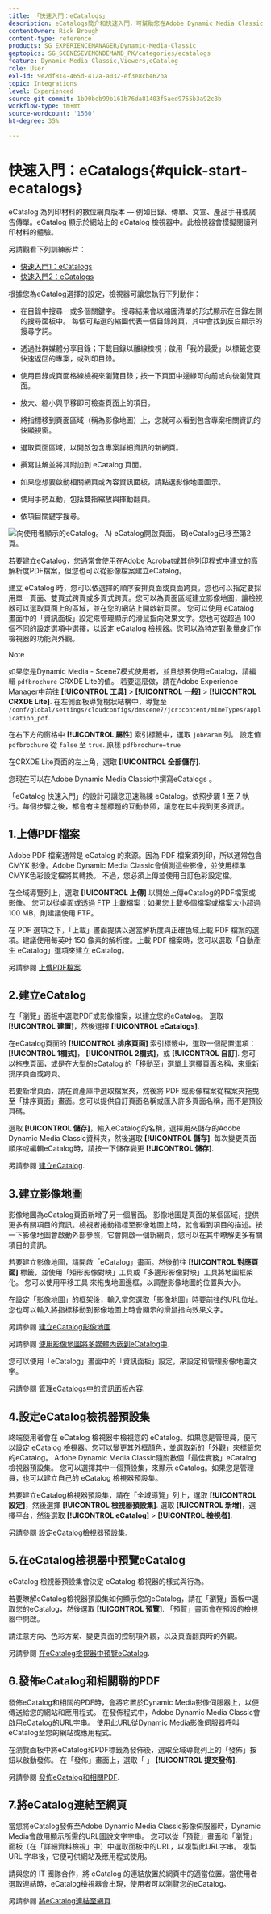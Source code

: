 ```yaml
---
title: 「快速入門：eCatalogs」
description: eCatalogs簡介和快速入門，可幫助您在Adobe Dynamic Media Classic中使用eCatalog技術快速上手並執行。
contentOwner: Rick Brough
content-type: reference
products: SG_EXPERIENCEMANAGER/Dynamic-Media-Classic
geptopics: SG_SCENESEVENONDEMAND_PK/categories/ecatalogs
feature: Dynamic Media Classic,Viewers,eCatalog
role: User
exl-id: 9e2df814-465d-412a-a032-ef3e8cb462ba
topic: Integrations
level: Experienced
source-git-commit: 1b90beb99b161b76da81403f5aed9755b3a92c8b
workflow-type: tm+mt
source-wordcount: '1560'
ht-degree: 35%

---
```


# 快速入門：eCatalogs{#quick-start-ecatalogs}

eCatalog 為列印材料的數位網頁版本 — 例如目錄、傳單、文宣、產品手冊或廣告傳單。eCatalog 顯示於網站上的 eCatalog 檢視器中。此檢視器會模擬閱讀列印材料的體驗。

另請觀看下列訓練影片：

* [快速入門1：eCatalogs](https://s7d5.scene7.com/s7viewers/html5/VideoViewer.html?videoserverurl=https://s7d5.scene7.com/is/content/&amp;emailurl=https://s7d5.scene7.com/s7/emailFriend&amp;serverUrl=https://s7d5.scene7.com/is/image/&amp;config=Scene7SharedAssets/Universal_HTML5_Video&amp;contenturl=https://s7d5.scene7.com/skins/&amp;asset=S7tutorials/561_Quick%20Start%20-%20Part%201_converted%20renamed_eCatalogs-AVS)
* [快速入門2：eCatalogs](https://s7d5.scene7.com/s7viewers/html5/VideoViewer.html?videoserverurl=https://s7d5.scene7.com/is/content/&amp;emailurl=https://s7d5.scene7.com/s7/emailFriend&amp;serverUrl=https://s7d5.scene7.com/is/image/&amp;config=Scene7SharedAssets/Universal_HTML5_Video&amp;contenturl=https://s7d5.scene7.com/skins/&amp;asset=S7tutorials/562_Quick%20Start%20-%20Part%202_converted%20renamed_eCatalogs-AVS)

根據您為eCatalog選擇的設定，檢視器可讓您執行下列動作：

* 在目錄中搜尋一或多個關鍵字。 搜尋結果會以縮圖清單的形式顯示在目錄左側的搜尋面板中。 每個可點選的縮圖代表一個目錄跨頁，其中會找到反白顯示的搜尋字詞。

* 透過社群媒體分享目錄；下載目錄以離線檢視；啟用「我的最愛」以標籤您要快速返回的專案，或列印目錄。
* 使用目錄或頁面格線檢視來瀏覽目錄；按一下頁面中邊緣可向前或向後瀏覽頁面。
* 放大、縮小與平移即可檢查頁面上的項目。
* 將指標移到頁面區域（稱為影像地圖）上，您就可以看到包含專案相關資訊的快顯視窗。
* 選取頁面區域，以開啟包含專案詳細資訊的新網頁。
* 撰寫註解並將其附加到 eCatalog 頁面。
* 如果您想要啟動相關網頁或內容資訊面板，請點選影像地圖圖示。
* 使用手勢互動，包括雙指縮放與揮動翻頁。
* 依項目關鍵字搜尋。

![向使用者顯示的eCatalog。 A) eCatalog開啟頁面。 B)eCatalog已移至第2頁。](/help/using/assets/ec_cat_viewer_popup.png)

若要建立eCatalog，您通常會使用在Adobe Acrobat或其他列印程式中建立的高解析度PDF檔案，但您也可以從影像檔案建立eCatalog。

建立 eCatalog 時，您可以依選擇的順序安排頁面或頁面跨頁。您也可以指定要採用單一頁面、雙頁式跨頁或多頁式跨頁。您可以為頁面區域建立影像地圖，讓檢視器可以選取頁面上的區域，並在您的網站上開啟新頁面。 您可以使用 eCatalog 畫面中的「資訊面板」設定來管理顯示的滑鼠指向效果文字。您也可從超過 100 個不同的設定選項中選擇，以設定 eCatalog 檢視器。您可以為特定對象量身訂作檢視器的功能與外觀。

>[!NOTE]
>
>如果您是Dynamic Media - Scene7模式使用者，並且想要使用eCatalog，請編輯 `pdfbrochure` CRXDE Lite的值。 若要這麼做，請在Adobe Experience Manager中前往 **[!UICONTROL 工具]** > **[!UICONTROL 一般]** > **[!UICONTROL CRXDE Lite]**. 在左側面板導覽樹狀結構中，導覽至 `/conf/global/settings/cloudconfigs/dmscene7/jcr:content/mimeTypes/application_pdf`.
>
>在右下方的窗格中 **[!UICONTROL 屬性]** 索引標籤中，選取 `jobParam` 列。 設定值 `pdfbrochure` 從 `false` 至 `true`. 原樣 `pdfbrochure=true`
>
>在CRXDE Lite頁面的左上角，選取 **[!UICONTROL 全部儲存]**.
>
>您現在可以在Adobe Dynamic Media Classic中撰寫eCatalogs 。

「eCatalog 快速入門」的設計可讓您迅速熟練 eCatalog。依照步驟 1 至 7 執行。每個步驟之後，都會有主題標題的互動參照，讓您在其中找到更多資訊。

## 1.上傳PDF檔案

Adobe PDF 檔案通常是 eCatalog 的來源。因為 PDF 檔案須列印，所以通常包含 CMYK 影像。Adobe Dynamic Media Classic會偵測這些影像，並使用標準CMYK色彩設定檔將其轉換。 不過，您必須上傳並使用自訂色彩設定檔。

在全域導覽列上，選取 **[!UICONTROL 上傳]** 以開始上傳eCatalog的PDF檔案或影像。 您可以從桌面或透過 FTP 上載檔案；如果您上載多個檔案或檔案大小超過 100 MB，則建議使用 FTP。

在 PDF 選項之下，「上載」畫面提供以適當解析度與正確色域上載 PDF 檔案的選項。建議使用每英吋 150 像素的解析度。上載 PDF 檔案時，您可以選取「自動產生 eCatalog」選項來建立 eCatalog。

另請參閱 [上傳PDF檔案](uploading-pdf-files.md#uploading_the_pdf_files).

## 2.建立eCatalog

在「瀏覽」面板中選取PDF或影像檔案，以建立您的eCatalog。 選取 **[!UICONTROL 建置]**，然後選擇 **[!UICONTROL eCatalogs]**.

在eCatalog頁面的 **[!UICONTROL 排序頁面]** 索引標籤中，選取一個配置選項： **[!UICONTROL 1欄式]**， **[!UICONTROL 2欄式]**，或 **[!UICONTROL 自訂]**. 您可以拖曳頁面，或是在大型的eCatalog 的「移動至」選單上選擇頁面名稱，來重新排序頁面或跨頁。

若要新增頁面，請在資產庫中選取檔案夾，然後將 PDF 或影像檔案從檔案夾拖曳至「排序頁面」畫面。您可以提供自訂頁面名稱或匯入許多頁面名稱，而不是預設頁碼。

選取 **[!UICONTROL 儲存]**，輸入eCatalog的名稱，選擇用來儲存的Adobe Dynamic Media Classic資料夾，然後選取 **[!UICONTROL 儲存]**. 每次變更頁面順序或編輯eCatalog時，請按一下儲存變更 **[!UICONTROL 儲存]**.

另請參閱 [建立eCatalog](creating-ecatalog.md).

## 3.建立影像地圖

影像地圖為eCatalog頁面新增了另一個層面。 影像地圖是頁面的某個區域，提供更多有關項目的資訊。檢視者捲動指標至影像地圖上時，就會看到項目的描述。按一下影像地圖會啟動外部參照，它會開啟一個新網頁，您可以在其中瞭解更多有關項目的資訊。

若要建立影像地圖，請開啟「eCatalog」畫面。然後前往 **[!UICONTROL 對應頁面]** 標籤，並使用「矩形影像對映」工具或「多邊形影像對映」工具將地圖框架化。 您可以使用平移工具  來拖曳地圖邊框，以調整影像地圖的位置與大小。

在設定「影像地圖」的框架後，輸入當您選取「影像地圖」時要前往的URL位址。 您也可以輸入將指標移動到影像地圖上時會顯示的滑鼠指向效果文字。

另請參閱 [建立eCatalog影像地圖](creating-ecatalog-image-maps.md#creating-ecatalog-image-maps).

另請參閱 [使用影像地圖將多媒體內嵌到eCatalog中](creating-ecatalog-image-maps.md#embedding-rich-media-in-an-ecatalog).

您可以使用「eCatalog」畫面中的「資訊面板」設定，來設定和管理影像地圖文字。

另請參閱 [管理eCatalogs中的資訊面板內容](/help/using/info-panel-content-ecatalog.md).

## 4.設定eCatalog檢視器預設集

終端使用者會在 eCatalog 檢視器中檢視您的 eCatalog。如果您是管理員，便可以設定 eCatalog 檢視器。您可以變更其外框顏色，並選取新的「外觀」來標籤您的eCatalog。 Adobe Dynamic Media Classic隨附數個「最佳實務」eCatalog檢視器預設集。 您可以選擇其中一個預設集，來顯示 eCatalog。如果您是管理員，也可以建立自己的 eCatalog 檢視器預設集。

若要建立eCatalog檢視器預設集，請在「全域導覽」列上，選取 **[!UICONTROL 設定]**，然後選擇 **[!UICONTROL 檢視器預設集]**. 選取 **[!UICONTROL 新增]**，選擇平台，然後選取 **[!UICONTROL eCatalog]** > **[!UICONTROL 檢視者]**.

另請參閱 [設定eCatalog檢視器預設集](setting-ecatalog-viewer-presets.md#setting-up-ecatalog-viewer-presets).

## 5.在eCatalog檢視器中預覽eCatalog

eCatalog 檢視器預設集會決定 eCatalog 檢視器的樣式與行為。

若要瞭解eCatalog檢視器預設集如何顯示您的eCatalog，請在「瀏覽」面板中選取您的eCatalog，然後選取 **[!UICONTROL 預覽]**. 「預覽」畫面會在預設的檢視器中開啟。

請注意方向、色彩方案、變更頁面的控制項外觀，以及頁面翻頁時的外觀。

另請參閱 [在eCatalog檢視器中預覽eCatalog](previewing-ecatalogs-ecatalog-viewer.md#previewing-ecatalogs-in-the-ecatalog-viewer).

## 6.發佈eCatalog和相關聯的PDF

發佈eCatalog和相關的PDF時，會將它置於Dynamic Media影像伺服器上，以便傳送給您的網站和應用程式。 在發佈程式中，Adobe Dynamic Media Classic會啟用eCatalog的URL字串。 使用此URL從Dynamic Media影像伺服器呼叫eCatalog至您的網站或應用程式。

在瀏覽面板中將eCatalog和PDF標籤為發佈後，選取全域導覽列上的「發佈」按鈕以啟動發佈。 在「發佈」畫面上，選取「 」 **[!UICONTROL 提交發佈]**.

另請參閱 [發佈eCatalog和相關PDF](publishing-ecatalogs-associated-pdfs.md#publishing-ecatalogs-and-associated-pdfs).

## 7.將eCatalog連結至網頁

當您將eCatalog發佈至Adobe Dynamic Media Classic影像伺服器時，Dynamic Media會啟用顯示所需的URL圖說文字字串。 您可以從「預覽」畫面和「瀏覽」面板（在「詳細資料檢視」中）中選取面板中的URL，以複製此URL字串。 複製 URL 字串後，它便可供網站及應用程式使用。

請與您的 IT 團隊合作，將 eCatalog 的連結放置於網頁中的適當位置。當使用者選取連結時，eCatalog檢視器會出現，使用者可以瀏覽您的eCatalog。

另請參閱 [將eCatalog連結至網頁](linking-ecatalog-web-page.md#linking-an-ecatalog-to-a-web-page).
